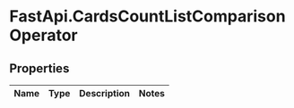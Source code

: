 # FastApi.CardsCountListComparisonOperator

## Properties
Name | Type | Description | Notes
------------ | ------------- | ------------- | -------------
